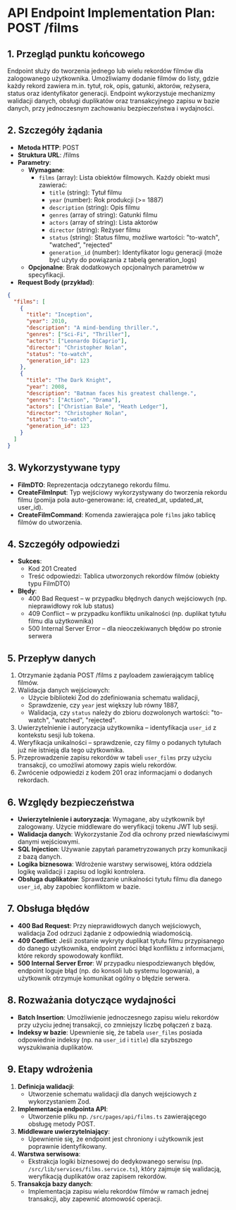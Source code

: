 # API Endpoint Implementation Plan: POST /films

## 1. Przegląd punktu końcowego
Endpoint służy do tworzenia jednego lub wielu rekordów filmów dla zalogowanego użytkownika. Umożliwiamy dodanie filmów do listy, gdzie każdy rekord zawiera m.in. tytuł, rok, opis, gatunki, aktorów, reżysera, status oraz identyfikator generacji. Endpoint wykorzystuje mechanizmy walidacji danych, obsługi duplikatów oraz transakcyjnego zapisu w bazie danych, przy jednoczesnym zachowaniu bezpieczeństwa i wydajności.

## 2. Szczegóły żądania
- **Metoda HTTP**: POST
- **Struktura URL**: /films
- **Parametry**:
  - **Wymagane**:
    - `films` (array): Lista obiektów filmowych. Każdy obiekt musi zawierać:
      - `title` (string): Tytuł filmu
      - `year` (number): Rok produkcji (>= 1887)
      - `description` (string): Opis filmu
      - `genres` (array of string): Gatunki filmu
      - `actors` (array of string): Lista aktorów
      - `director` (string): Reżyser filmu
      - `status` (string): Status filmu, możliwe wartości: "to-watch", "watched", "rejected"
      - `generation_id` (number): Identyfikator logu generacji (może być użyty do powiązania z tabelą generation_logs)
  - **Opcjonalne**: Brak dodatkowych opcjonalnych parametrów w specyfikacji.
- **Request Body (przykład)**:
```json
{
  "films": [
    {
      "title": "Inception",
      "year": 2010,
      "description": "A mind-bending thriller.",
      "genres": ["Sci-Fi", "Thriller"],
      "actors": ["Leonardo DiCaprio"],
      "director": "Christopher Nolan",
      "status": "to-watch",
      "generation_id": 123
    },
    {
      "title": "The Dark Knight",
      "year": 2008,
      "description": "Batman faces his greatest challenge.",
      "genres": ["Action", "Drama"],
      "actors": ["Christian Bale", "Heath Ledger"],
      "director": "Christopher Nolan",
      "status": "to-watch",
      "generation_id": 123
    }
  ]
}
```

## 3. Wykorzystywane typy
- **FilmDTO**: Reprezentacja odczytanego rekordu filmu.
- **CreateFilmInput**: Typ wejściowy wykorzystywany do tworzenia rekordu filmu (pomija pola auto-generowane: id, created_at, updated_at, user_id).
- **CreateFilmCommand**: Komenda zawierająca pole `films` jako tablicę filmów do utworzenia.

## 4. Szczegóły odpowiedzi
- **Sukces**: 
  - Kod 201 Created
  - Treść odpowiedzi: Tablica utworzonych rekordów filmów (obiekty typu FilmDTO)
- **Błędy**:
  - 400 Bad Request – w przypadku błędnych danych wejściowych (np. nieprawidłowy rok lub status)
  - 409 Conflict – w przypadku konfliktu unikalności (np. duplikat tytułu filmu dla użytkownika)
  - 500 Internal Server Error – dla nieoczekiwanych błędów po stronie serwera

## 5. Przepływ danych
1. Otrzymanie żądania POST /films z payloadem zawierającym tablicę filmów.
2. Walidacja danych wejściowych:
   - Użycie biblioteki Zod do zdefiniowania schematu walidacji,
   - Sprawdzenie, czy `year` jest większy lub równy 1887,
   - Walidacja, czy `status` należy do zbioru dozwolonych wartości: "to-watch", "watched", "rejected".
3. Uwierzytelnienie i autoryzacja użytkownika – identyfikacja `user_id` z kontekstu sesji lub tokena.
4. Weryfikacja unikalności – sprawdzenie, czy filmy o podanych tytułach już nie istnieją dla tego użytkownika.
5. Przeprowadzenie zapisu rekordów w tabeli `user_films` przy użyciu transakcji, co umożliwi atomowy zapis wielu rekordów.
6. Zwrócenie odpowiedzi z kodem 201 oraz informacjami o dodanych rekordach.

## 6. Względy bezpieczeństwa
- **Uwierzytelnienie i autoryzacja**: Wymagane, aby użytkownik był zalogowany. Użycie middleware do weryfikacji tokenu JWT lub sesji.
- **Walidacja danych**: Wykorzystanie Zod dla ochrony przed niewłaściwymi danymi wejściowymi.
- **SQL Injection**: Używanie zapytań parametryzowanych przy komunikacji z bazą danych.
- **Logika biznesowa**: Wdrożenie warstwy serwisowej, która oddziela logikę walidacji i zapisu od logiki kontrolera.
- **Obsługa duplikatów**: Sprawdzanie unikalności tytułu filmu dla danego `user_id`, aby zapobiec konfliktom w bazie.

## 7. Obsługa błędów
- **400 Bad Request**: Przy nieprawidłowych danych wejściowych, walidacja Zod odrzuci żądanie z odpowiednią wiadomością.
- **409 Conflict**: Jeśli zostanie wykryty duplikat tytułu filmu przypisanego do danego użytkownika, endpoint zwróci błąd konfliktu z informacjami, które rekordy spowodowały konflikt.
- **500 Internal Server Error**: W przypadku niespodziewanych błędów, endpoint loguje błąd (np. do konsoli lub systemu logowania), a użytkownik otrzymuje komunikat ogólny o błędzie serwera.

## 8. Rozważania dotyczące wydajności
- **Batch Insertion**: Umożliwienie jednoczesnego zapisu wielu rekordów przy użyciu jednej transakcji, co zmniejszy liczbę połączeń z bazą.
- **Indeksy w bazie**: Upewnienie się, że tabela `user_films` posiada odpowiednie indeksy (np. na `user_id` i `title`) dla szybszego wyszukiwania duplikatów.

## 9. Etapy wdrożenia
1. **Definicja walidacji**:
   - Utworzenie schematu walidacji dla danych wejściowych z wykorzystaniem Zod.
2. **Implementacja endpointa API**:
   - Utworzenie pliku np. `/src/pages/api/films.ts` zawierającego obsługę metody POST.
3. **Middleware uwierzytelniający**:
   - Upewnienie się, że endpoint jest chroniony i użytkownik jest poprawnie identyfikowany.
4. **Warstwa serwisowa**:
   - Ekstrakcja logiki biznesowej do dedykowanego serwisu (np. `/src/lib/services/films.service.ts`), który zajmuje się walidacją, weryfikacją duplikatów oraz zapisem rekordów.
5. **Transakcja bazy danych**:
   - Implementacja zapisu wielu rekordów filmów w ramach jednej transakcji, aby zapewnić atomowość operacji.
